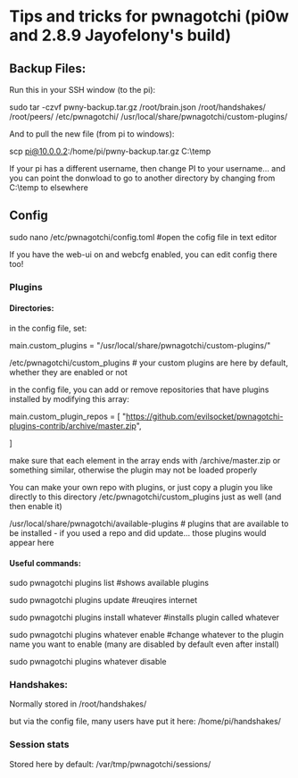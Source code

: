 # Tips and tricks for pwnagotchi (pi0w and 2.8.9 Jayofelony's build)


## Backup Files:


Run this in your SSH window (to the pi):

sudo tar -czvf pwny-backup.tar.gz /root/brain.json /root/handshakes/ /root/peers/ /etc/pwnagotchi/ /usr/local/share/pwnagotchi/custom-plugins/

And to pull the new file (from pi to windows):

scp pi@10.0.0.2:/home/pi/pwny-backup.tar.gz C:\temp 

If your pi has a different username, then change PI to your username... and you can point the donwload to go to another directory by changing from C:\temp to elsewhere




## Config

sudo nano /etc/pwnagotchi/config.toml #open the cofig file in text editor

If you have the web-ui on and webcfg enabled, you can edit config there too!


### Plugins

#### Directories:

in the config file, set: 

main.custom_plugins = "/usr/local/share/pwnagotchi/custom-plugins/"

/etc/pwnagotchi/custom_plugins  # your custom plugins are here by default, whether they are enabled or not

in the config file, you can add or remove repositories that have plugins installed by modifying this array:

main.custom_plugin_repos = [   "https://github.com/evilsocket/pwnagotchi-plugins-contrib/archive/master.zip",

]

make sure that each element in the array ends with /archive/master.zip or something similar, otherwise the plugin may not be loaded properly

You can make your own repo with plugins, or just copy a plugin you like directly to this directory /etc/pwnagotchi/custom_plugins just as well (and then enable it) 

/usr/local/share/pwnagotchi/available-plugins # plugins that are available to be installed - if you used a repo and did update... those plugins would appear here

#### Useful commands: 

sudo pwnagotchi plugins list #shows available plugins

sudo pwnagotchi plugins update #reuqires internet

sudo pwnagotchi plugins install whatever #installs plugin called whatever

sudo pwnagotchi plugins whatever enable #change whatever to the plugin name you want to enable (many are disabled by default even after install)

sudo pwnagotchi plugins whatever disable

### Handshakes:

Normally stored in /root/handshakes/

but via the config file, many users have put it here: /home/pi/handshakes/ 



### Session stats

Stored here by default: /var/tmp/pwnagotchi/sessions/



